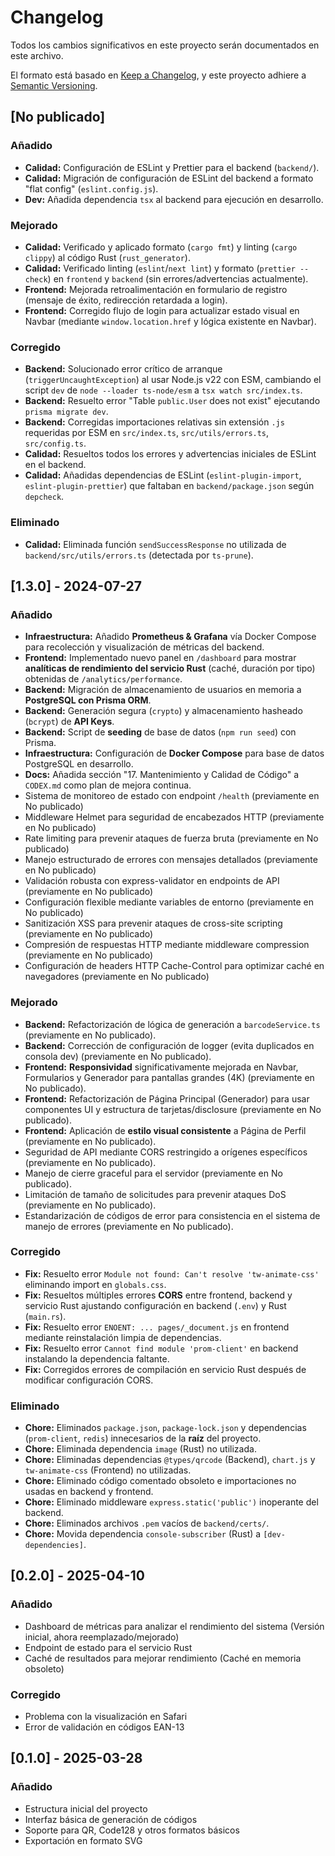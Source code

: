 # Changelog

Todos los cambios significativos en este proyecto serán documentados en este archivo.

El formato está basado en [Keep a Changelog](https://keepachangelog.com/es/1.0.0/),
y este proyecto adhiere a [Semantic Versioning](https://semver.org/spec/v2.0.0.html).

## [No publicado]

### Añadido
- **Calidad:** Configuración de ESLint y Prettier para el backend (`backend/`).
- **Calidad:** Migración de configuración de ESLint del backend a formato "flat config" (`eslint.config.js`).
- **Dev:** Añadida dependencia `tsx` al backend para ejecución en desarrollo.

### Mejorado
- **Calidad:** Verificado y aplicado formato (`cargo fmt`) y linting (`cargo clippy`) al código Rust (`rust_generator`).
- **Calidad:** Verificado linting (`eslint`/`next lint`) y formato (`prettier --check`) en `frontend` y `backend` (sin errores/advertencias actualmente).
- **Frontend:** Mejorada retroalimentación en formulario de registro (mensaje de éxito, redirección retardada a login).
- **Frontend:** Corregido flujo de login para actualizar estado visual en Navbar (mediante `window.location.href` y lógica existente en Navbar).

### Corregido
- **Backend:** Solucionado error crítico de arranque (`triggerUncaughtException`) al usar Node.js v22 con ESM, cambiando el script `dev` de `node --loader ts-node/esm` a `tsx watch src/index.ts`.
- **Backend:** Resuelto error "Table `public.User` does not exist" ejecutando `prisma migrate dev`.
- **Backend:** Corregidas importaciones relativas sin extensión `.js` requeridas por ESM en `src/index.ts`, `src/utils/errors.ts`, `src/config.ts`.
- **Calidad:** Resueltos todos los errores y advertencias iniciales de ESLint en el backend.
- **Calidad:** Añadidas dependencias de ESLint (`eslint-plugin-import`, `eslint-plugin-prettier`) que faltaban en `backend/package.json` según `depcheck`.

### Eliminado
- **Calidad:** Eliminada función `sendSuccessResponse` no utilizada de `backend/src/utils/errors.ts` (detectada por `ts-prune`).

## [1.3.0] - 2024-07-27

### Añadido
- **Infraestructura:** Añadido **Prometheus & Grafana** vía Docker Compose para recolección y visualización de métricas del backend.
- **Frontend:** Implementado nuevo panel en `/dashboard` para mostrar **analíticas de rendimiento del servicio Rust** (caché, duración por tipo) obtenidas de `/analytics/performance`.
- **Backend:** Migración de almacenamiento de usuarios en memoria a **PostgreSQL con Prisma ORM**.
- **Backend:** Generación segura (`crypto`) y almacenamiento hasheado (`bcrypt`) de **API Keys**.
- **Backend:** Script de **seeding** de base de datos (`npm run seed`) con Prisma.
- **Infraestructura:** Configuración de **Docker Compose** para base de datos PostgreSQL en desarrollo.
- **Docs:** Añadida sección "17. Mantenimiento y Calidad de Código" a `CODEX.md` como plan de mejora continua.
- Sistema de monitoreo de estado con endpoint `/health` (previamente en No publicado)
- Middleware Helmet para seguridad de encabezados HTTP (previamente en No publicado)
- Rate limiting para prevenir ataques de fuerza bruta (previamente en No publicado)
- Manejo estructurado de errores con mensajes detallados (previamente en No publicado)
- Validación robusta con express-validator en endpoints de API (previamente en No publicado)
- Configuración flexible mediante variables de entorno (previamente en No publicado)
- Sanitización XSS para prevenir ataques de cross-site scripting (previamente en No publicado)
- Compresión de respuestas HTTP mediante middleware compression (previamente en No publicado)
- Configuración de headers HTTP Cache-Control para optimizar caché en navegadores (previamente en No publicado)

### Mejorado
- **Backend:** Refactorización de lógica de generación a `barcodeService.ts` (previamente en No publicado).
- **Backend:** Corrección de configuración de logger (evita duplicados en consola dev) (previamente en No publicado).
- **Frontend:** **Responsividad** significativamente mejorada en Navbar, Formularios y Generador para pantallas grandes (4K) (previamente en No publicado).
- **Frontend:** Refactorización de Página Principal (Generador) para usar componentes UI y estructura de tarjetas/disclosure (previamente en No publicado).
- **Frontend:** Aplicación de **estilo visual consistente** a Página de Perfil (previamente en No publicado).
- Seguridad de API mediante CORS restringido a orígenes específicos (previamente en No publicado).
- Manejo de cierre graceful para el servidor (previamente en No publicado).
- Limitación de tamaño de solicitudes para prevenir ataques DoS (previamente en No publicado).
- Estandarización de códigos de error para consistencia en el sistema de manejo de errores (previamente en No publicado).

### Corregido
- **Fix:** Resuelto error `Module not found: Can't resolve 'tw-animate-css'` eliminando import en `globals.css`.
- **Fix:** Resueltos múltiples errores **CORS** entre frontend, backend y servicio Rust ajustando configuración en backend (`.env`) y Rust (`main.rs`).
- **Fix:** Resuelto error `ENOENT: ... pages/_document.js` en frontend mediante reinstalación limpia de dependencias.
- **Fix:** Resuelto error `Cannot find module 'prom-client'` en backend instalando la dependencia faltante.
- **Fix:** Corregidos errores de compilación en servicio Rust después de modificar configuración CORS.

### Eliminado
- **Chore:** Eliminados `package.json`, `package-lock.json` y dependencias (`prom-client`, `redis`) innecesarios de la **raíz** del proyecto.
- **Chore:** Eliminada dependencia `image` (Rust) no utilizada.
- **Chore:** Eliminadas dependencias `@types/qrcode` (Backend), `chart.js` y `tw-animate-css` (Frontend) no utilizadas.
- **Chore:** Eliminado código comentado obsoleto e importaciones no usadas en backend y frontend.
- **Chore:** Eliminado middleware `express.static('public')` inoperante del backend.
- **Chore:** Eliminados archivos `.pem` vacíos de `backend/certs/`.
- **Chore:** Movida dependencia `console-subscriber` (Rust) a `[dev-dependencies]`.

## [0.2.0] - 2025-04-10

### Añadido
- Dashboard de métricas para analizar el rendimiento del sistema (Versión inicial, ahora reemplazado/mejorado)
- Endpoint de estado para el servicio Rust
- Caché de resultados para mejorar rendimiento (Caché en memoria obsoleto)

### Corregido
- Problema con la visualización en Safari
- Error de validación en códigos EAN-13

## [0.1.0] - 2025-03-28

### Añadido
- Estructura inicial del proyecto
- Interfaz básica de generación de códigos
- Soporte para QR, Code128 y otros formatos básicos
- Exportación en formato SVG